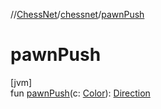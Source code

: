 //[ChessNet](../../index.md)/[chessnet](index.md)/[pawnPush](pawn-push.md)

# pawnPush

[jvm]\
fun [pawnPush](pawn-push.md)(c: [Color](-color/index.md)): [Direction](-direction/index.md)
